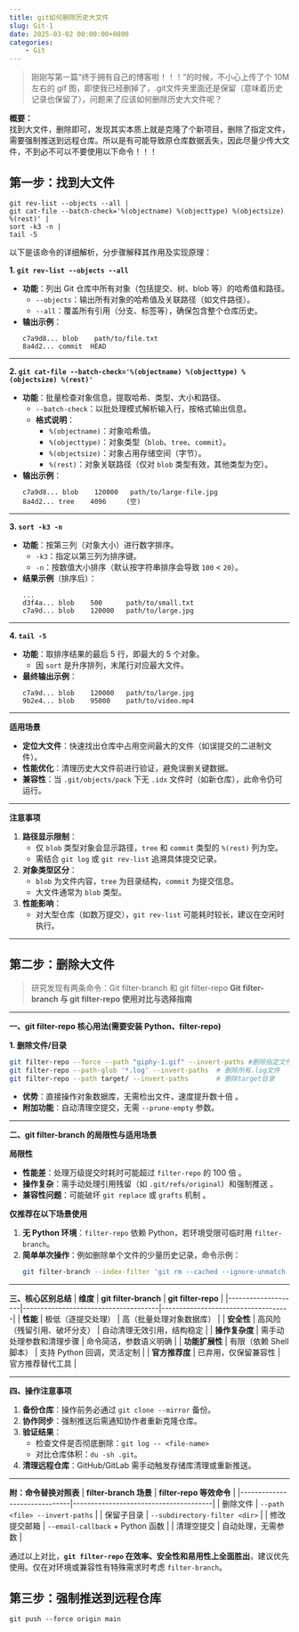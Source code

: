 ```yaml
---
title: git如何删除历史大文件
slug: Git-1
date: 2025-03-02 00:00:00+0800
categories:
    - Git
---
```


> 刚刚写第一篇“终于拥有自己的博客啦！！！”的时候，不小心上传了个 10M 左右的 gif 图，即使我已经删掉了，.git文件夹里面还是保留（意味着历史记录也保留了），问题来了应该如何删除历史大文件呢？

**概要：**  
找到大文件，删除即可，发现其实本质上就是克隆了个新项目，删除了指定文件，需要强制推送到远程仓库。所以是有可能导致原仓库数据丢失，因此尽量少传大文件，不到必不可以不要使用以下命令！！！

## 第一步：找到大文件

```Shell
git rev-list --objects --all | 
git cat-file --batch-check='%(objectname) %(objecttype) %(objectsize) %(rest)' | 
sort -k3 -n | 
tail -5
```
以下是该命令的详细解析，分步骤解释其作用及实现原理：

**1. `git rev-list --objects --all`**
- **功能**：列出 Git 仓库中所有对象（包括提交、树、blob 等）的哈希值和路径。
  - `--objects`：输出所有对象的哈希值及关联路径（如文件路径）。
  - `--all`：覆盖所有引用（分支、标签等），确保包含整个仓库历史。
- **输出示例**：
  ```
  c7a9d8... blob    path/to/file.txt
  8a4d2... commit  HEAD
  ```

---

**2. `git cat-file --batch-check='%(objectname) %(objecttype) %(objectsize) %(rest)'`**
- **功能**：批量检查对象信息，提取哈希、类型、大小和路径。
  - `--batch-check`：以批处理模式解析输入行，按格式输出信息。
  - **格式说明**：
    - `%(objectname)`：对象哈希值。
    - `%(objecttype)`：对象类型（`blob`、`tree`、`commit`）。
    - `%(objectsize)`：对象占用存储空间（字节）。
    - `%(rest)`：对象关联路径（仅对 `blob` 类型有效，其他类型为空）。
- **输出示例**：
  ```
  c7a9d8... blob    120000   path/to/large-file.jpg
  8a4d2... tree    4096     (空)
  ```

---

**3. `sort -k3 -n`**
- **功能**：按第三列（对象大小）进行数字排序。
  - `-k3`：指定以第三列为排序键。
  - `-n`：按数值大小排序（默认按字符串排序会导致 `100` < `20`）。
- **结果示例**（排序后）：
  ```
  ...  
  d3f4a... blob    500      path/to/small.txt
  c7a9d... blob    120000   path/to/large.jpg
  ```

---

**4. `tail -5`**
- **功能**：取排序结果的最后 5 行，即最大的 5 个对象。
  - 因 `sort` 是升序排列，末尾行对应最大文件。
- **最终输出示例**：
  ```
  c7a9d... blob    120000   path/to/large.jpg
  9b2e4... blob    95000    path/to/video.mp4
  ```

---

**适用场景**
- **定位大文件**：快速找出仓库中占用空间最大的文件（如误提交的二进制文件）。
- **性能优化**：清理历史大文件前进行验证，避免误删关键数据。
- **兼容性**：当 `.git/objects/pack` 下无 `.idx` 文件时（如新仓库），此命令仍可运行。

---

**注意事项**
1. **路径显示限制**：
   - 仅 `blob` 类型对象会显示路径，`tree` 和 `commit` 类型的 `%(rest)` 列为空。
   - 需结合 `git log` 或 `git rev-list` 追溯具体提交记录。
2. **对象类型区分**：
   - `blob` 为文件内容，`tree` 为目录结构，`commit` 为提交信息。
   - 大文件通常为 `blob` 类型。
3. **性能影响**：
   - 对大型仓库（如数万提交），`git rev-list` 可能耗时较长，建议在空闲时执行。

---

## 第二步：删除大文件
> 研究发现有两条命令：Git filter-branch 和 git filter-repo
**Git filter-branch 与 git filter-repo 使用对比与选择指南**
---

**一、git filter-repo 核心用法(需要安装 Python、filter-repo)**

**1. 删除文件/目录**
```bash
git filter-repo --force --path "giphy-1.gif" --invert-paths #删除指定文件
git filter-repo --path-glob '*.log' --invert-paths  # 删除所有.log文件
git filter-repo --path target/ --invert-paths       # 删除target目录
```
- **优势**：直接操作对象数据库，无需检出文件，速度提升数十倍 。  
- **附加功能**：自动清理空提交，无需 `--prune-empty` 参数。

---

**二、git filter-branch 的局限性与适用场景**

**局限性**
- **性能差**：处理万级提交时耗时可能超过 `filter-repo` 的 100 倍 。  
- **操作复杂**：需手动处理引用残留（如 `.git/refs/original`）和强制推送 。  
- **兼容性问题**：可能破坏 `git replace` 或 `grafts` 机制 。

**仅推荐在以下场景使用**
1. **无 Python 环境**：`filter-repo` 依赖 Python，若环境受限可临时用 `filter-branch`。  
2. **简单单次操作**：例如删除单个文件的少量历史记录，命令示例：  
   ```bash
   git filter-branch --index-filter 'git rm --cached --ignore-unmatch secret.txt' --prune-empty --tag-name-filter cat -- --all
   ```

---

**三、核心区别总结**
| **维度**          | **git filter-branch**               | **git filter-repo**               |
|--------------------|--------------------------------------|------------------------------------|
| **性能**           | 极低（逐提交处理）        | 高（批量处理对象数据库） |
| **安全性**         | 高风险（残留引用、破坏分支）   | 自动清理无效引用，结构稳定   |
| **操作复杂度**     | 需手动处理参数和清理步骤       | 命令简洁，参数语义明确       |
| **功能扩展性**     | 有限（依赖 Shell 脚本）        | 支持 Python 回调，灵活定制  |
| **官方推荐度**     | 已弃用，仅保留兼容性      | 官方推荐替代工具        |

---

**四、操作注意事项**
1. **备份仓库**：操作前务必通过 `git clone --mirror` 备份。  
2. **协作同步**：强制推送后需通知协作者重新克隆仓库。  
3. **验证结果**：  
   - 检查文件是否彻底删除：`git log -- <file-name>`  
   - 对比仓库体积：`du -sh .git`。  
4. **清理远程仓库**：GitHub/GitLab 需手动触发存储库清理或重新推送。

---

**附：命令替换对照表**
| **filter-branch 场景**       | **filter-repo 等效命令**              |
|------------------------------|---------------------------------------|
| 删除文件                     | `--path <file> --invert-paths`        |
| 保留子目录                   | `--subdirectory-filter <dir>`        |
| 修改提交邮箱                 | `--email-callback` + Python 函数      |
| 清理空提交                   | 自动处理，无需参数                    |

通过以上对比，**`git filter-repo` 在效率、安全性和易用性上全面胜出**，建议优先使用。仅在对环境或兼容性有特殊需求时考虑 `filter-branch`。

## 第三步：强制推送到远程仓库
```base
git push --force origin main
```